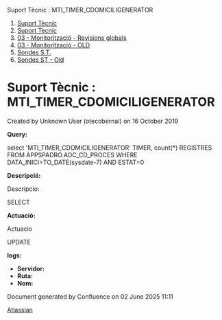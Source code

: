 Suport Tècnic : MTI\_TIMER\_CDOMICILIGENERATOR  

1.  [Suport Tècnic](index.html)
2.  [Suport Tècnic](13893782.html)
3.  [03 - Monitorització - Revisions globals](26313327.html)
4.  [03 - Monitorització - OLD](128647245.html)
5.  [Sondes S.T.](Sondes-S.T._30869120.html)
6.  [Sondes ST - Old](Sondes-ST---Old_41522507.html)

Suport Tècnic : MTI\_TIMER\_CDOMICILIGENERATOR
==============================================

Created by Unknown User (otecobernal) on 16 October 2019

**Query:**

select 'MTI\_TIMER\_CDOMICILIGENERATOR' TIMER, count(\*) REGISTRES FROM APPSPADRO.AOC\_CD\_PROCES WHERE DATA\_INICI>TO\_DATE(sysdate-7) AND ESTAT=0

**Descripció:** 

Descripcio:

SELECT 

  

**Actuació:** 

Actuacio

UPDATE

  

**logs:** 

*   **Servidor:**
*   **Ruta:**
*   **Nom:**  

Document generated by Confluence on 02 June 2025 11:11

[Atlassian](http://www.atlassian.com/)